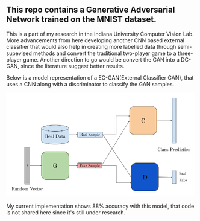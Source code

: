 ## This repo contains a Generative Adversarial Network trained on the MNIST dataset. 
This is a part of my research in the Indiana University Computer Vision Lab. More advancements from here developing another CNN based external classifier that would also help in creating more labelled data through semi-supevised methods and convert the traditional two-player game to a three-player game.
Another direction to go would be convert the GAN into a DC-GAN, since the literature suggest better results.

Below is a model representation of a EC-GAN(External Classifier GAN), that uses a CNN along with a discriminator to classify the GAN samples.

<img src="images/EC-GAN.png" alt="EC-GAN" width="500" >

My current implementation shows 88% accuracy with this model, that code is not shared here since it's still under research.